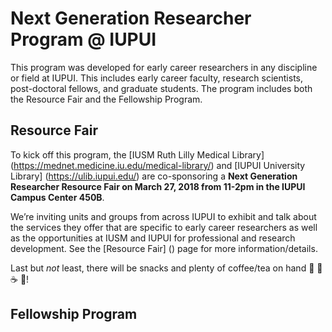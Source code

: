 # Next Generation Researcher Program @ IUPUI

This program was developed for early career researchers in any discipline or field at IUPUI. This includes early career faculty, research scientists, post-doctoral fellows, and graduate students. The program includes both the Resource Fair and the Fellowship Program.

## Resource Fair

To kick off this program, the [IUSM Ruth Lilly Medical Library] (https://mednet.medicine.iu.edu/medical-library/) and [IUPUI University Library] (https://ulib.iupui.edu/) are co-sponsoring a **Next Generation Researcher Resource Fair on March 27, 2018 from 11-2pm in the IUPUI Campus Center 450B**.

We’re inviting units and groups from across IUPUI to exhibit and talk about the services they offer that are specific to early career researchers as well as the opportunities at IUSM and IUPUI for professional and research development. See the [Resource Fair] () page for more information/details.

Last but *not* least, there will be snacks and plenty of coffee/tea on hand :pizza: :cookie: :coffee: :tea:!

## Fellowship Program
